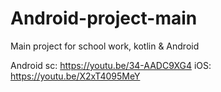# Android-project-main

Main project for school work, kotlin &amp; Android

Android sc: https://youtu.be/34-AADC9XG4
iOS: https://youtu.be/X2xT4095MeY
